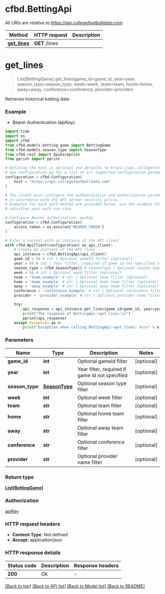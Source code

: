 # cfbd.BettingApi

All URIs are relative to *https://api.collegefootballdata.com*

Method | HTTP request | Description
------------- | ------------- | -------------
[**get_lines**](BettingApi.md#get_lines) | **GET** /lines | 


# **get_lines**
> List[BettingGame] get_lines(game_id=game_id, year=year, season_type=season_type, week=week, team=team, home=home, away=away, conference=conference, provider=provider)



Retrieves historical betting data

### Example

* Bearer Authentication (apiKey):
```python
import time
import os
import cfbd
from cfbd.models.betting_game import BettingGame
from cfbd.models.season_type import SeasonType
from cfbd.rest import ApiException
from pprint import pprint

# Defining the host is optional and defaults to https://api.collegefootballdata.com
# See configuration.py for a list of all supported configuration parameters.
configuration = cfbd.Configuration(
    host = "https://api.collegefootballdata.com"
)

# The client must configure the authentication and authorization parameters
# in accordance with the API server security policy.
# Examples for each auth method are provided below, use the example that
# satisfies your auth use case.

# Configure Bearer authorization: apiKey
configuration = cfbd.Configuration(
    access_token = os.environ["BEARER_TOKEN"]
)

# Enter a context with an instance of the API client
with cfbd.ApiClient(configuration) as api_client:
    # Create an instance of the API class
    api_instance = cfbd.BettingApi(api_client)
    game_id = 56 # int | Optional gameId filter (optional)
    year = 56 # int | Year filter, required if game id not specified (optional)
    season_type = cfbd.SeasonType() # SeasonType | Optional season type filter (optional)
    week = 56 # int | Optional week filter (optional)
    team = 'team_example' # str | Optional team filter (optional)
    home = 'home_example' # str | Optional home team filter (optional)
    away = 'away_example' # str | Optional away team filter (optional)
    conference = 'conference_example' # str | Optional conference filter (optional)
    provider = 'provider_example' # str | Optional provider name filter (optional)

    try:
        api_response = api_instance.get_lines(game_id=game_id, year=year, season_type=season_type, week=week, team=team, home=home, away=away, conference=conference, provider=provider)
        print("The response of BettingApi->get_lines:\n")
        pprint(api_response)
    except Exception as e:
        print("Exception when calling BettingApi->get_lines: %s\n" % e)
```



### Parameters

Name | Type | Description  | Notes
------------- | ------------- | ------------- | -------------
 **game_id** | **int**| Optional gameId filter | [optional] 
 **year** | **int**| Year filter, required if game id not specified | [optional] 
 **season_type** | [**SeasonType**](.md)| Optional season type filter | [optional] 
 **week** | **int**| Optional week filter | [optional] 
 **team** | **str**| Optional team filter | [optional] 
 **home** | **str**| Optional home team filter | [optional] 
 **away** | **str**| Optional away team filter | [optional] 
 **conference** | **str**| Optional conference filter | [optional] 
 **provider** | **str**| Optional provider name filter | [optional] 

### Return type

[**List[BettingGame]**](BettingGame.md)

### Authorization

[apiKey](../README.md#apiKey)

### HTTP request headers

 - **Content-Type**: Not defined
 - **Accept**: application/json

### HTTP response details
| Status code | Description | Response headers |
|-------------|-------------|------------------|
**200** | Ok |  -  |

[[Back to top]](#) [[Back to API list]](../README.md#documentation-for-api-endpoints) [[Back to Model list]](../README.md#documentation-for-models) [[Back to README]](../README.md)

